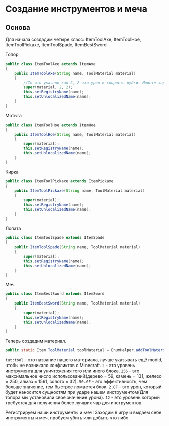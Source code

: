 # Создание инструментов и меча

## Основа

Для начала создадим четыре класс: ItemToolAxe, ItemToolHoe, ItemToolPickaxe, ItemToolSpade, ItemBestSword

Топор
```java
public class ItemToolAxe extends ItemAxe
{
    public ItemToolAxe(String name, ToolMaterial material)
    {
        //То что указано как 2, 2 это урон и скорость рубки. Можете задать свои значения, но лучше не оставлять данные поля пустыми.
        super(material, 2, 2);
        this.setRegistryName(name);
        this.setUnlocalizedName(name);
    }
}
```

Мотыга
```java
public class ItemToolHoe extends ItemHoe
{
    public ItemToolHoe(String name, ToolMaterial material)
    {
        super(material);
        this.setRegistryName(name);
        this.setUnlocalizedName(name);
    }
}
```

Кирка
```java
public class ItemToolPickaxe extends ItemPickaxe
{
    public ItemToolPickaxe(String name, ToolMaterial material)
    {
        super(material);
        this.setRegistryName(name);
        this.setUnlocalizedName(name);
    }
}
```

Лопата
```java
public class ItemToolSpade extends ItemSpade
{
    public ItemToolSpade(String name, ToolMaterial material)
    {
        super(material);
        this.setRegistryName(name);
        this.setUnlocalizedName(name);
    }
}
```

Меч
```java
public class ItemBestSword extends ItemSword
{
    public ItemBestSword(String name, ToolMaterial material)
    {
        super(material);
        this.setRegistryName(name);
        this.setUnlocalizedName(name);
    }
}
```

Теперь создадим материал.
```java
public static Item.ToolMaterial toolMaterial = EnumHelper.addToolMaterial("tut:tool", 2, 256, 50.0F, 2.0F, 12);
```

`tut:tool` - это название нашего материала, лучше указывать ещё modid, чтобы не возникало конфликтов с Minecraft.
`2` - это уровень инструмента для уничтожения того или иного блока.
`256` - это максимальное число использований(дерево = 59, камень = 131, железо = 250, алмаз = 1561, золото = 32).
`50.0F` - это эффективность, чем больше значение, тем быстрее ломается блок.
`2.0F` - это урон, который будет наносится сущностям при ударе нашем инструментом(Для топора мы установили своё значение урона).
`12` - это уровень который требуется для получения более лучших чар для инструментов.

Регистрируем наши инструменты и меч! Заходим в игру и выдаём себе инструменты и меч, пробуем убить или добыть что либо.
